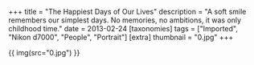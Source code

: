+++
title = "The Happiest Days of Our Lives"
description = "A soft smile remembers our simplest days. No memories, no ambitions, it was only childhood time."
date = 2013-02-24
[taxonomies]
tags = ["Imported", "Nikon d7000", "People", "Portrait"]
[extra]
thumbnail = "0.jpg"
+++

{{ img(src="0.jpg") }}
